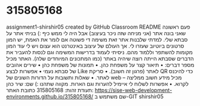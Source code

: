 # 315805168
assignment1-shirshir05 created by GitHub Classroom
README
פעם ראשונה שאני בונה אתר (אני מניחה שזה ניכר בעיצוב) אבל היה לי ממש כיף :)
בניתי אתר על סבתא שלי.
למדתי שלבנות אתר זאת משימה די פשוטה אם לומר את האמת, יש המון סרטונים ביוטיוב שעזרו לי.
אך העולם של עיצוב באינטרנט הוא עצום ויש לי עוד המון מקומות להשתפר וללמוד מהם.
ניסיתי לעמוד בדרישות המשימה וגם לנסות להעביר את הדברים שסבתא הייתה רוצה שיהיה באתר (כמו המתכונים המיוחדים שלה).
האתר מכיל מספר דברים:
•	תיאור קצר על משפחת כהן.
•	תמונות של משפחת כהן
•	שירים אהובים של סבתא נעמי
•	אפשרות לבצע Like לאתר (פרגון זה חשוב).
•	סריקת QR כדי להיכנס לאתר.
•	שאלות ותשובות על הדורות השונים של web – מכיל מידע חשוב ממליצה לקרוא. 
•	אפשרות לשלוח לי איימיל להערות וגם הארות.
מקווה שתהנו :)
שם: שיר כהן
תעודת זהות: 315805168
כתובת האתר:
 https://sise-web-development-environments.github.io/315805168/
שם משתמש ב-GIT
shirshir05
